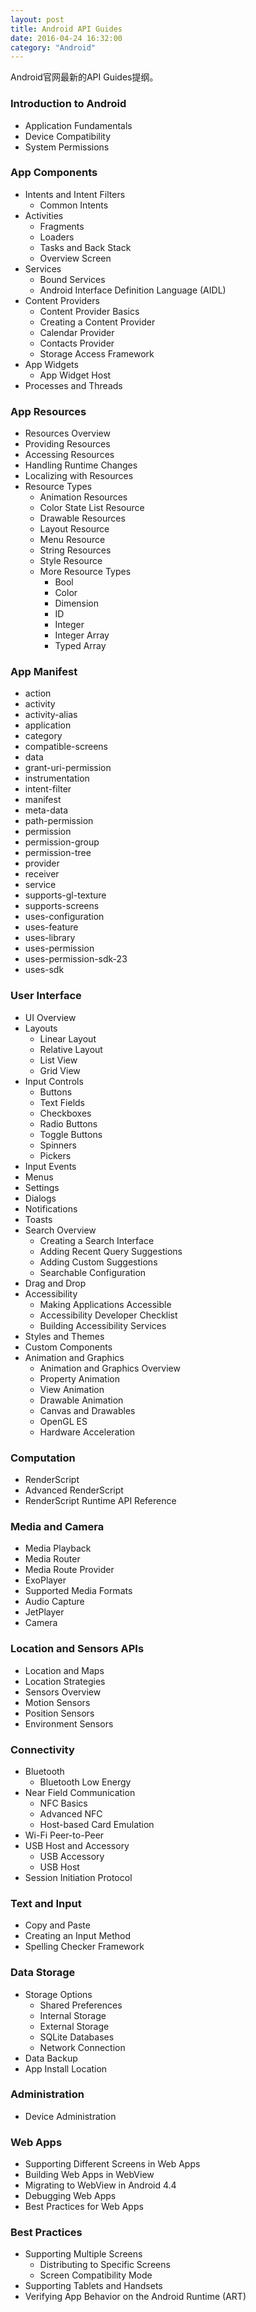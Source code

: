 ```yaml
---
layout: post
title: Android API Guides
date: 2016-04-24 16:32:00
category: "Android"
---
```


Android官网最新的API Guides提纲。

### Introduction to Android
- Application Fundamentals
- Device Compatibility
- System Permissions

### App Components
- Intents and Intent Filters
  - Common Intents
- Activities
  - Fragments
  - Loaders
  - Tasks and Back Stack
  - Overview Screen
- Services
  - Bound Services
  - Android Interface Definition Language (AIDL)
- Content Providers
  - Content Provider Basics
  - Creating a Content Provider
  - Calendar Provider
  - Contacts Provider
  - Storage Access Framework
- App Widgets
  - App Widget Host
- Processes and Threads

### App Resources
- Resources Overview
- Providing Resources
- Accessing Resources
- Handling Runtime Changes
- Localizing with Resources
- Resource Types
  - Animation Resources
  - Color State List Resource
  - Drawable Resources
  - Layout Resource
  - Menu Resource
  - String Resources
  - Style Resource
  - More Resource Types
    - Bool
    - Color
    - Dimension
    - ID
    - Integer
    - Integer Array
    - Typed Array

### App Manifest
- action
- activity
- activity-alias
- application
- category
- compatible-screens
- data
- grant-uri-permission
- instrumentation
- intent-filter
- manifest
- meta-data
- path-permission
- permission
- permission-group
- permission-tree
- provider
- receiver
- service
- supports-gl-texture
- supports-screens
- uses-configuration
- uses-feature
- uses-library
- uses-permission
- uses-permission-sdk-23
- uses-sdk

### User Interface
- UI Overview
- Layouts
  - Linear Layout
  - Relative Layout
  - List View
  - Grid View
- Input Controls
  - Buttons
  - Text Fields
  - Checkboxes
  - Radio Buttons
  - Toggle Buttons
  - Spinners
  - Pickers
- Input Events
- Menus
- Settings
- Dialogs
- Notifications
- Toasts
- Search Overview
  - Creating a Search Interface
  - Adding Recent Query Suggestions
  - Adding Custom Suggestions
  - Searchable Configuration
- Drag and Drop
- Accessibility
  - Making Applications Accessible
  - Accessibility Developer Checklist
  - Building Accessibility Services
- Styles and Themes
- Custom Components
- Animation and Graphics
  - Animation and Graphics Overview
  - Property Animation
  - View Animation
  - Drawable Animation
  - Canvas and Drawables
  - OpenGL ES
  - Hardware Acceleration

### Computation
- RenderScript
- Advanced RenderScript
- RenderScript Runtime API Reference

### Media and Camera
- Media Playback
- Media Router
- Media Route Provider
- ExoPlayer
- Supported Media Formats
- Audio Capture
- JetPlayer
- Camera

### Location and Sensors APIs
- Location and Maps
- Location Strategies
- Sensors Overview
- Motion Sensors
- Position Sensors
- Environment Sensors

### Connectivity
- Bluetooth
  - Bluetooth Low Energy
- Near Field Communication
  - NFC Basics
  - Advanced NFC
  - Host-based Card Emulation
- Wi-Fi Peer-to-Peer
- USB Host and Accessory
  - USB Accessory
  - USB Host
- Session Initiation Protocol

### Text and Input
  - Copy and Paste
  - Creating an Input Method
  - Spelling Checker Framework

### Data Storage
- Storage Options
  - Shared Preferences
  - Internal Storage
  - External Storage
  - SQLite Databases
  - Network Connection
- Data Backup
- App Install Location

### Administration
- Device Administration

### Web Apps
- Supporting Different Screens in Web Apps
- Building Web Apps in WebView
- Migrating to WebView in Android 4.4
- Debugging Web Apps
- Best Practices for Web Apps

### Best Practices
- Supporting Multiple Screens
  - Distributing to Specific Screens
  - Screen Compatibility Mode
- Supporting Tablets and Handsets
- Verifying App Behavior on the Android Runtime (ART)
